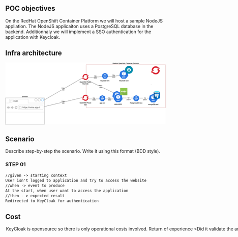 # <Your Subject>

## POC objectives

On the RedHat OpenShift Container Platform we will host a sample NodeJS appliation.
The NodeJS applicaiton uses a PostgreSQL database in the backend. 
Additionnaly we will implement a SSO authentication for the application with Keycloak.

## Infra architecture

![Schema](/schema.drawio.png)

## Scenario

Describe step-by-step the scenario. Write it using this format (BDD style).

### STEP 01
```
//given -> starting context
User isn't logged to application and try to access the website
//when -> event to produce
At the start, when user want to access the application
//then - > expected result
Redirected to KeyCloak for authentication
```

## Cost

<analysis of load-related costs.>

<option to reduce or adapt costs (practices, subscription)>
KeyCloak is opensource so there is only operational costs involved.
  
## Return of experience

<take a position on the poc that has been produced.>

<Did it validate the announced objectives?>
